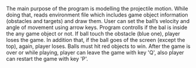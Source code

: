  The main purpose of the program is modelling the projectile motion.
While doing that, reads environment file which includes game object information (obstacles and
targets) and draw them. User can set the ball’s velocity and angle of movement using arrow keys.
Program controlls if the bal is inside the any game object or not. If ball touch the obstacle (blue
one), player loses the game. In addition that, if the ball goes of the screen (except the top), again,
player loses. Balls must hit red objects to win.
 After the game is over or while playing, player can leave the game with key 'Q', also player can
restart the game with key 'P'. 


